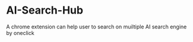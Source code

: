 # AI-Search-Hub
A chrome extension can help user to search on muiltiple AI search engine by oneclick
